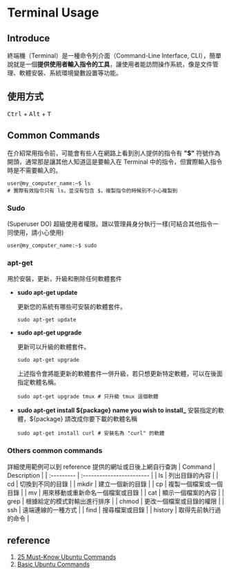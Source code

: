 # Terminal Usage

## Introduce 
終端機（Terminal）是一種命令列介面（Command-Line Interface, CLI），簡單說就是一個<b>提供使用者輸入指令的工具</b>，讓使用者能訪問操作系統，像是文件管理、軟體安裝、系統環境變數設置等功能。

## 使用方式
<kbd>Ctrl</kbd> + <kbd>Alt</kbd> + <kbd>T</kbd>

## Common Commands
在介紹常用指令前，可能會有些人在網路上看到別人提供的指令有 <b>"\$"</b> 符號作為開頭，通常那是讓其他人知道這是要輸入在 Terminal 中的指令，但實際輸入指令時是不需要輸入的。

```bash=
user@my_computer_name:~$ ls 
# 實際有效指令只有 ls，並沒有包含 $，複製指令的時候別不小心複製到
```

### Sudo

(Superuser DO) 超級使用者權限。跟以管理員身分執行一樣(可結合其他指令一同使用，請小心使用)

```bash=
user@my_computer_name:~$ sudo
```

### apt-get

用於安裝，更新，升級和刪除任何軟體套件

- **sudo apt-get update**

    更新您的系統有哪些可安裝的軟體套件。

  ```bash=
  sudo apt-get update
  ```

- **sudo apt-get upgrade**

    更新可以升級的軟體套件。

  ```bash=
  sudo apt-get upgrade
  ```

    上述指令會將能更新的軟體套件一併升級，若只想更新特定軟體，可以在後面指定軟體名稱。

  ```
  sudo apt-get upgrade tmux # 只升級 tmux 這個軟體
  ```

- **sudo apt-get install ${package} name you wish to install_**
  安裝指定的軟體，\${package} 請改成你要下載的軟體名稱

  ```
  sudo apt-get install curl # 安裝名為 "curl" 的軟體
  ```
 
### Others common commands
詳細使用範例可以到 reference 提供的網址或日後上網自行查詢
| Command    | Description                |
| :--------- | :------------------------ |
| ls         | 列出目錄的內容 |
| cd         | 切換到不同的目錄 |
| mkdir      | 建立一個新的目錄 |
| cp         | 複製一個檔案或一個目錄 |
| mv         | 用來移動或重新命名一個檔案或目錄 |
| cat        | 顯示一個檔案的內容 |
| grep       | 根據給定的模式對輸出進行排序 |
| chmod      | 更改一個檔案或目錄的權限 |
| ssh        | 遠端連線的一種方式 |
| find       | 搜尋檔案或目錄 |
| history    | 取得先前執行過的命令  |

## reference
1. [25 Must-Know Ubuntu Commands](https://learnubuntu.com/top-ubuntu-commands/)
2. [Basic Ubuntu Commands](https://gist.github.com/TechRancher/770a7a2ab7f0edb687e8048e538122e3)